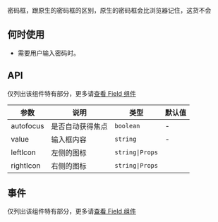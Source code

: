 ﻿密码框，跟原生的密码框的区别，原生的密码框会比浏览器记住，这货不会

## 何时使用

- 需要用户输入密码时。

## API

仅列出该组件特有部分，更多请[查看 Field 组件](#!components!index?type=Field)

| 参数      | 说明             | 类型            | 默认值 |
| --------- | ---------------- | --------------- | ------ |
| autofocus | 是否自动获得焦点 | `boolean`       | -      |
| value     | 输入框内容       | `string`        | -      |
| leftIcon  | 左侧的图标       | `string\|Props` |        |
| rightIcon | 右侧的图标       | `string\|Props` |        |

## 事件

仅列出该组件特有部分，更多请[查看 Field 组件](#!components!index?type=Field)
